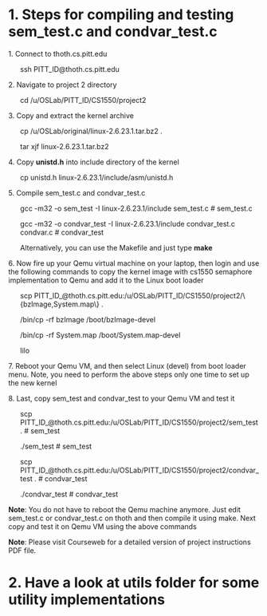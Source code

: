 # 1. Steps for compiling and testing sem_test.c and condvar_test.c
<p>1. Connect to thoth.cs.pitt.edu</p>
<ul>ssh PITT_ID@thoth.cs.pitt.edu</ul>
<p>2. Navigate to project 2 directory</p>
<ul>cd /u/OSLab/PITT_ID/CS1550/project2</ul>
<p>3. Copy and extract the kernel archive</p>
<ul>cp /u/OSLab/original/linux-2.6.23.1.tar.bz2 . </ul>
<ul>tar xjf linux-2.6.23.1.tar.bz2</ul>
<p>4. Copy <b>unistd.h</b> into include directory of the kernel</p>
<ul>cp unistd.h linux-2.6.23.1/include/asm/unistd.h</ul>
<p>5. Compile sem_test.c and condvar_test.c</p>
<ul>gcc -m32 -o sem_test -I linux-2.6.23.1/include sem_test.c # sem_test.c</ul>
<ul> gcc -m32 -o condvar_test  -I linux-2.6.23.1/include condvar_test.c condvar.c # condvar_test</ul>
<ul>Alternatively, you can use the Makefile and just type <b>make</b></ul>
<p>6. Now fire up your Qemu virtual machine on your laptop, then login and use the following commands to copy the kernel image with cs1550 semaphore implementation to Qemu and add it to the Linux boot loader</p>
<ul>scp PITT_ID_@thoth.cs.pitt.edu:/u/OSLab/PITT_ID/CS1550/project2/\{bzImage,System.map\} .</ul>
<ul>/bin/cp -rf bzImage /boot/bzImage-devel</ul>
<ul>/bin/cp -rf System.map /boot/System.map-devel</ul>
<ul>lilo</ul>
<p>7. Reboot your Qemu VM, and then select Linux (devel) from boot loader menu. Note, you need to perform the above steps only one time to set up the new kernel</p>
<p>8. Last, copy sem_test and condvar_test to your Qemu VM and test it</p>
<ul>scp PITT_ID_@thoth.cs.pitt.edu:/u/OSLab/PITT_ID/CS1550/project2/sem_test . # sem_test</ul>
<ul>./sem_test # sem_test</ul>
<ul>scp PITT_ID_@thoth.cs.pitt.edu:/u/OSLab/PITT_ID/CS1550/project2/condvar_test . # condvar_test</ul>
<ul>./condvar_test # condvar_test</ul>
<p><b>Note</b>: You do not have to reboot the Qemu machine anymore. Just edit sem_test.c or condvar_test.c on thoth and then compile it using make. Next copy and test it on Qemu VM using the above commands </p>
<p><b>Note</b>: Please visit Courseweb for a detailed version of project instructions PDF file.</p>

# 2. Have a look at utils folder for some utility implementations
